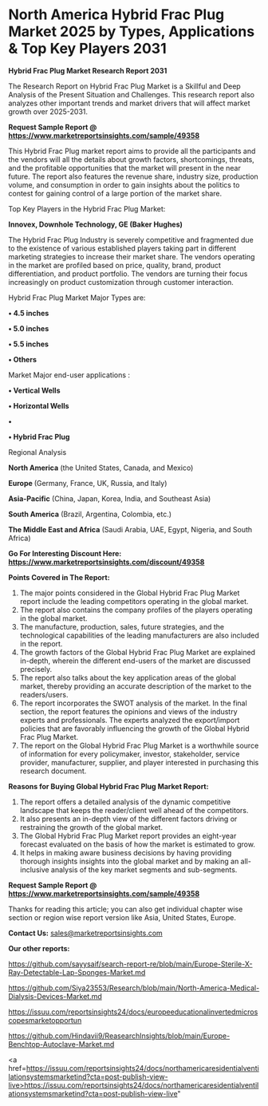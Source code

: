 # North America Hybrid Frac Plug Market 2025 by Types, Applications & Top Key Players 2031

<strong>Hybrid Frac Plug Market Research Report 2031</strong>

The Research Report on Hybrid Frac Plug Market is a Skillful and Deep Analysis of the Present Situation and Challenges. This research report also analyzes other important trends and market drivers that will affect market growth over 2025-2031.

<strong>Request Sample Report @ <a href=https://www.marketreportsinsights.com/sample/49358>https://www.marketreportsinsights.com/sample/49358</a></strong>

This Hybrid Frac Plug market report aims to provide all the participants and the vendors will all the details about growth factors, shortcomings, threats, and the profitable opportunities that the market will present in the near future. The report also features the revenue share, industry size, production volume, and consumption in order to gain insights about the politics to contest for gaining control of a large portion of the market share.

Top Key Players in the Hybrid Frac Plug Market:

<strong>Innovex, Downhole Technology, GE (Baker Hughes)</strong>

The Hybrid Frac Plug Industry is severely competitive and fragmented due to the existence of various established players taking part in different marketing strategies to increase their market share. The vendors operating in the market are profiled based on price, quality, brand, product differentiation, and product portfolio. The vendors are turning their focus increasingly on product customization through customer interaction.

Hybrid Frac Plug Market Major Types are:

<strong>•  4.5 inches

•  5.0 inches

•  5.5 inches

•  Others</strong>

Market Major end-user applications :

<strong>•  Vertical Wells

•  Horizontal Wells

•  

•  Hybrid Frac Plug</strong>

Regional Analysis

</u><strong><b>North America</b></strong> (the United States, Canada, and Mexico)

<strong><b>Europe </b></strong>(Germany, France, UK, Russia, and Italy)

<strong><b>Asia-Pacific</b></strong> (China, Japan, Korea, India, and Southeast Asia)

<strong><b>South America</b></strong> (Brazil, Argentina, Colombia, etc.)

<strong><b>The Middle East and Africa</b></strong> (Saudi Arabia, UAE, Egypt, Nigeria, and South Africa)

<strong>Go For Interesting Discount Here: <a href=https://www.marketreportsinsights.com/discount/49358>https://www.marketreportsinsights.com/discount/49358</a></strong>

<strong>Points Covered in The Report:</strong>
<ol>
  <li>The major points considered in the Global Hybrid Frac Plug Market report include the leading competitors operating in the global market.</li>
  <li>The report also contains the company profiles of the players operating in the global market.</li>
  <li>The manufacture, production, sales, future strategies, and the technological capabilities of the leading manufacturers are also included in the report.</li>
  <li>The growth factors of the Global Hybrid Frac Plug Market are explained in-depth, wherein the different end-users of the market are discussed precisely.</li>
  <li>The report also talks about the key application areas of the global market, thereby providing an accurate description of the market to the readers/users.</li>
  <li>The report incorporates the SWOT analysis of the market. In the final section, the report features the opinions and views of the industry experts and professionals. The experts analyzed the export/import policies that are favorably influencing the growth of the Global Hybrid Frac Plug Market.</li>
  <li>The report on the Global Hybrid Frac Plug Market is a worthwhile source of information for every policymaker, investor, stakeholder, service provider, manufacturer, supplier, and player interested in purchasing this research document.</li>
</ol>
<strong>Reasons for Buying Global Hybrid Frac Plug Market Report:</strong>

<ol>
  <li>The report offers a detailed analysis of the dynamic competitive landscape that keeps the reader/client well ahead of the competitors.</li>
  <li>It also presents an in-depth view of the different factors driving or restraining the growth of the global market.</li>
  <li>The Global Hybrid Frac Plug Market report provides an eight-year forecast evaluated on the basis of how the market is estimated to grow.</li>
  <li>It helps in making aware business decisions by having providing thorough insights insights into the global market and by making an all-inclusive analysis of the key market segments and sub-segments.</li>
</ol>
<strong>Request Sample Report @ <a href=https://www.marketreportsinsights.com/sample/49358>https://www.marketreportsinsights.com/sample/49358</a></strong>


Thanks for reading this article; you can also get individual chapter wise section or region wise report version like Asia, United States, Europe.

<strong>Contact Us:</strong>
sales@marketreportsinsights.com

<strong>Our other reports:</strong>

<a href=https://github.com/sayysaif/search-report-re/blob/main/Europe-Sterile-X-Ray-Detectable-Lap-Sponges-Market.md>https://github.com/sayysaif/search-report-re/blob/main/Europe-Sterile-X-Ray-Detectable-Lap-Sponges-Market.md</a>

<a href=https://github.com/Siya23553/Research/blob/main/North-America-Medical-Dialysis-Devices-Market.md>https://github.com/Siya23553/Research/blob/main/North-America-Medical-Dialysis-Devices-Market.md</a>

<a href=https://issuu.com/reportsinsights24/docs/europeeducationalinvertedmicroscopesmarketopportun>https://issuu.com/reportsinsights24/docs/europeeducationalinvertedmicroscopesmarketopportun</a>

<a href=https://github.com/Hindavii9/ReasearchInsights/blob/main/Europe-Benchtop-Autoclave-Market.md>https://github.com/Hindavii9/ReasearchInsights/blob/main/Europe-Benchtop-Autoclave-Market.md</a>

<a href=https://issuu.com/reportsinsights24/docs/northamericaresidentialventilationsystemsmarketind?cta=post-publish-view-live>https://issuu.com/reportsinsights24/docs/northamericaresidentialventilationsystemsmarketind?cta=post-publish-view-live</a>"
